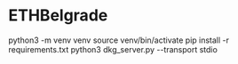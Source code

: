 # ETHBelgrade
python3 -m venv venv
source venv/bin/activate
pip install -r requirements.txt
python3 dkg_server.py --transport stdio